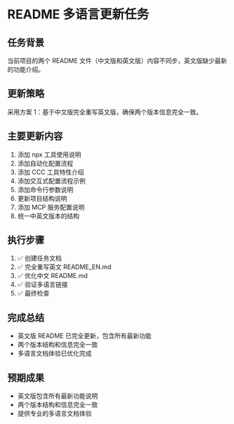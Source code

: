 # README 多语言更新任务

## 任务背景
当前项目的两个 README 文件（中文版和英文版）内容不同步，英文版缺少最新的功能介绍。

## 更新策略
采用方案 1：基于中文版完全重写英文版，确保两个版本信息完全一致。

## 主要更新内容
1. 添加 npx 工具使用说明
2. 添加自动化配置流程
3. 添加 CCC 工具特性介绍
4. 添加交互式配置流程示例
5. 添加命令行参数说明
6. 更新项目结构说明
7. 添加 MCP 服务配置说明
8. 统一中英文版本的结构

## 执行步骤
1. ✅ 创建任务文档
2. ✅ 完全重写英文 README_EN.md
3. ✅ 优化中文 README.md
4. ✅ 验证多语言链接
5. ✅ 最终检查

## 完成总结
- 英文版 README 已完全更新，包含所有最新功能
- 两个版本结构和信息完全一致
- 多语言文档体验已优化完成

## 预期成果
- 英文版包含所有最新功能说明
- 两个版本结构和信息完全一致
- 提供专业的多语言文档体验